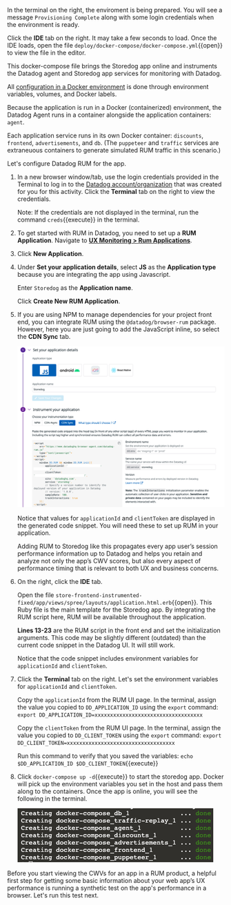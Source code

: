 In the terminal on the right, the enviroment is being prepared. You will see a message `Provisioning Complete` along with some login credentials when the environment is ready.

Click the **IDE** tab on the right. It may take a few seconds to load. Once the IDE loads, open the file `deploy/docker-compose/docker-compose.yml`{{open}} to view the file in the editor. 

This docker-compose file brings the Storedog app online and instruments the Datadog agent and Storedog app services for monitoring with Datadog. 
     
All <a href="https://docs.datadoghq.com/agent/docker/?tab=standard" target="_blank">configuration in a Docker environment</a> is done through environment variables, volumes, and Docker labels.

Because the application is run in a Docker (containerized) environment, the Datadog Agent runs in a container alongside the application containers: `agent`. 
     
Each application service runs in its own Docker container: `discounts`, `frontend`, `advertisements`, and `db`. (The `puppeteer` and `traffic` services are extraneuous containers to generate simulated RUM traffic in this scenario.)

Let's configure Datadog RUM for the app.

1. In a new browser window/tab, use the login credentials provided in the Terminal to log in to the <a href="https://app.datadoghq.com/account/login" target="_datadog">Datadog account/organization</a> that was created for you for this activity. Click the **Terminal** tab on the right to view the credentials.

    Note: If the credentials are not displayed in the terminal, run the command `creds`{{execute}} in the terminal.

2. To get started with RUM in Datadog, you need to set up a **RUM Application**. Navigate to <a href="https://app.datadoghq.com/rum/list" target="_datadog">**UX Monitoring > Rum Applications**</a>.

3. Click **New Application**.

4. Under **Set your application details**, select **JS** as the **Application type** because you are integrating the app using Javascript.

    Enter `Storedog` as the **Application name**.

    Click **Create New RUM Application**.

5. If you are using NPM to manage dependencies for your project front end, you can integrate RUM using the `@datadog/browser-rum` package. However, here you are just going to add the JavaScript inline, so select the **CDN Sync** tab.

    ![cdnsync](assets/cdnsync.png)

    Notice that values for `applicationId` and `clientToken` are displayed in the generated code snippet. You will need these to set up RUM in your application.
    
    Adding RUM to Storedog like this propagates every app user’s session performance information up to Datadog and helps you retain and analyze not only the app’s CWV scores, but also every aspect of performance timing that is relevant to both UX and business concerns.

6. On the right, click the **IDE** tab.  

    Open the file `store-frontend-instrumented-fixed/app/views/spree/layouts/application.html.erb`{{open}}. This Ruby file is the main template for the Storedog app. By integrating the RUM script here, RUM will be available throughout the application.

    **Lines 13-23** are the RUM script in the front end and set the initialization arguments. This code may be slightly different (outdated) than the current code snippet in the Datadog UI. It will still work.

    Notice that the code snippet includes environment variables for `applicationId` and `clientToken`.

7. Click the **Terminal** tab on the right. Let's set the environment variables for `applicationId` and `clientToken`.
    
    Copy the `applicationId` from the RUM UI page. In the terminal, assign the value you copied to `DD_APPLICATION_ID` using the `export` command: `export DD_APPLICATION_ID=xxxxxxxxxxxxxxxxxxxxxxxxxxxxxxxxxxx`

    Copy the `clientToken` from the RUM UI page. In the terminal, assign the value you copied to `DD_CLIENT_TOKEN` using the `export` command: `export DD_CLIENT_TOKEN=xxxxxxxxxxxxxxxxxxxxxxxxxxxxxxxxxxx`
    
    Run this command to verify that you saved the variables: `echo $DD_APPLICATION_ID $DD_CLIENT_TOKEN`{{execute}}

8. Click `docker-compose up -d`{{execute}} to start the storedog app. Docker will pick up the environment variables you set in the host and pass them along to the containers. Once the app is online, you will see the following in the terminal.

    ![docker-compose-up](assets/docker-compose-up.png)

Before you start viewing the CWVs for an app in a RUM product, a helpful first step for getting some basic information about your web app’s UX performance is running a synthetic test on the app's performance in a browser. Let's run this test next.